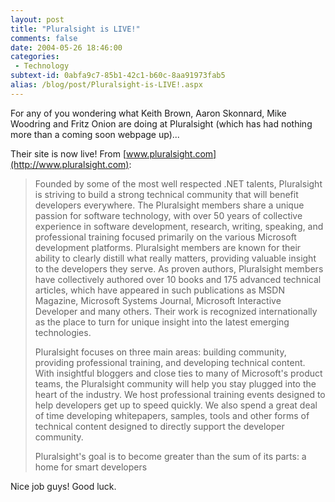 ```yaml
---
layout: post
title: "Pluralsight is LIVE!"
comments: false
date: 2004-05-26 18:46:00
categories:
 - Technology
subtext-id: 0abfa9c7-85b1-42c1-b60c-8aa91973fab5
alias: /blog/post/Pluralsight-is-LIVE!.aspx
---
```



For any of you wondering what Keith Brown, Aaron Skonnard, Mike Woodring and Fritz Onion are doing at Pluralsight (which has had nothing more than a coming soon webpage up)...

Their site is now live! From [www.pluralsight.com](http://www.pluralsight.com):

> Founded by some of the most well respected .NET talents, Pluralsight is striving to build a strong technical community that will benefit developers everywhere. The Pluralsight members share a unique passion for software technology, with over 50 years of collective experience in software development, research, writing, speaking, and professional training focused primarily on the various Microsoft development platforms. Pluralsight members are known for their ability to clearly distill what really matters, providing valuable insight to the developers they serve. As proven authors, Pluralsight members have collectively authored over 10 books and 175 advanced technical articles, which have appeared in such publications as MSDN Magazine, Microsoft Systems Journal, Microsoft Interactive Developer and many others. Their work is recognized internationally as the place to turn for unique insight into the latest emerging technologies.
> 
> Pluralsight focuses on three main areas: building community, providing professional training, and developing technical content. With insightful bloggers and close ties to many of Microsoft's product teams, the Pluralsight community will help you stay plugged into the heart of the industry. We host professional training events designed to help developers get up to speed quickly. We also spend a great deal of time developing whitepapers, samples, tools and other forms of technical content designed to directly support the developer community.
> 
> Pluralsight's goal is to become greater than the sum of its parts: a home for smart developers

Nice job guys! Good luck.
